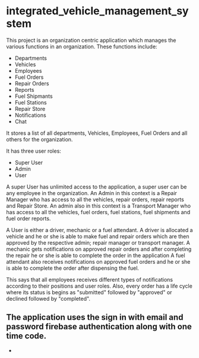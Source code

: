 # integrated_vehicle_management_system

This project is an organization centric application which manages the various functions in an organization.
These functions include:
- Departments
- Vehicles
- Employees
- Fuel Orders
- Repair Orders
- Reports
- Fuel Shipmants
- Fuel Stations
- Repair Store
- Notifications
- Chat

It stores a list of all departments, Vehicles, Employees, Fuel Orders and all others for the organization.

It has three user roles:
- Super User
- Admin
- User

A super User has unlimited access to the application, a super user can be any employee in the organization.
An Admin in this context is a Repair Manager who has access to all the vehicles, repair orders, repair reports and Repair Store.
An admin also in this context is a Transport Manager who has access to all the vehicles, fuel orders, fuel stations, fuel shipments and fuel order reports.

A User is either a driver, mechanic or a fuel attendant.
A driver is allocated a vehicle and he or she is able to make fuel and repair orders which are then approved by the respective admin; repair manager or transport manager.
A mechanic gets notifications on approved repair orders and after completing the repair he or she is able to complete the order in the application
A fuel attendant also receives notifications on approved fuel orders and he or she is able to complete the order after dispensing the fuel.

This says that all employees receives different types of notifications according to their positions and user roles. Also, every order has a life cycle where its status is begins as "submitted" followed by
"approved" or declined followed by "completed".

The application uses the sign in with email and password firebase authentication along with one time code.
- 

- 
